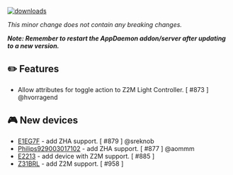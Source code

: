 [![downloads](https://img.shields.io/github/downloads/xaviml/controllerx/VERSION_TAG/total?style=for-the-badge)](http://github.com/xaviml/controllerx/releases/VERSION_TAG)

<!--:warning: This major/minor change contains a breaking change.-->

_This minor change does not contain any breaking changes._

**_Note: Remember to restart the AppDaemon addon/server after updating to a new version._**

## :pencil2: Features

- Allow attributes for toggle action to Z2M Light Controller. [ #873 ] @hvorragend

## :video_game: New devices

- [E1EG7F](https://BASE_URL/controllerx/controllers/E1EG7F) - add ZHA support. [ #879 ] @sreknob
- [Philips929003017102](https://BASE_URL/controllerx/controllers/Philips929003017102) - add ZHA support. [ #877 ] @aommm
- [E2213](https://BASE_URL/controllerx/controllers/E2213) - add device with Z2M support. [ #885 ]
- [Z31BRL](https://BASE_URL/controllerx/controllers/Z31BRL) - add Z2M support. [ #958 ]

<!--
## :hammer: Fixes
-->

<!--
## :scroll: Docs
-->

<!--
## :clock2: Performance
-->

<!--
## :wrench: Refactor
-->
